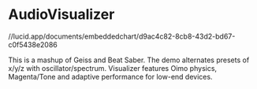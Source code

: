 # AudioVisualizer

//lucid.app/documents/embeddedchart/d9ac4c82-8cb8-43d2-bd67-c0f5438e2086

This is a mashup of Geiss and Beat Saber. The demo alternates presets of x/y/z with oscillator/spectrum. Visualizer features Oimo physics, Magenta/Tone and adaptive performance for low-end devices.
